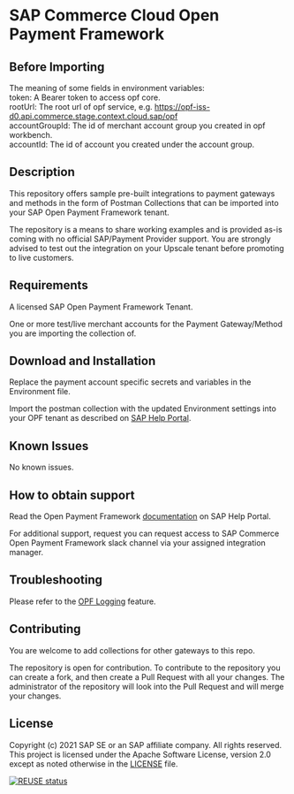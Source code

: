 # SAP Commerce Cloud Open Payment Framework

## Before Importing
The meaning of some fields in environment variables:  
token: A Bearer token to access opf core.  
rootUrl: The root url of opf service, e.g. https://opf-iss-d0.api.commerce.stage.context.cloud.sap/opf  
accountGroupId: The id of merchant account group you created in opf workbench.  
accountId: The id of account you created under the account group.  

## Description
This repository offers sample pre-built integrations to payment gateways and methods in the form of Postman Collections that can be imported into your SAP Open Payment Framework tenant.

The repository is a means to share working examples and is provided as-is coming with no official SAP/Payment Provider support. You are strongly advised to test out the integration on your Upscale tenant before promoting to live customers.

## Requirements
A licensed SAP Open Payment Framework Tenant.

One or more test/live merchant accounts for the Payment Gateway/Method you are importing the collection of.

## Download and Installation
Replace the payment account specific secrets and variables in the Environment file.

Import the postman collection with the updated Environment settings into your OPF tenant as described on [SAP Help Portal](https://help.sap.com/docs/MCS/41fb1a1906864b35b6a731dbd1d0cd86/562879e4d6fd4826b5d82219e5f19412.html?state=DRAFT&version=DEV&profile=20003453).

## Known Issues
No known issues.

## How to obtain support
Read the Open Payment Framework [documentation](https://help.sap.com/docs/MCS/41fb1a1906864b35b6a731dbd1d0cd86/f3d565da0d524b8081c861b4f5dea359.html?state=DRAFT&version=DEV&profile=20003453) on SAP Help Portal.
 
For additional support, request you can request access to SAP Commerce Open Payment Framework slack channel via your assigned integration manager.

## Troubleshooting

Please refer to the [OPF Logging](https://help.sap.com/docs/MCS/41fb1a1906864b35b6a731dbd1d0cd86/beab05c2985242d396b6f454dc1b8bea.html?state=DRAFT&version=DEV&profile=20003453) feature.

## Contributing
You are welcome to add collections for other gateways to this repo. 

The repository is open for contribution. To contribute to the repository you can create a fork, and then create a Pull Request with all your changes. The administrator of the repository will look into the Pull Request and will merge your changes.

## License
Copyright (c) 2021 SAP SE or an SAP affiliate company. All rights reserved. This project is licensed under the Apache Software License, version 2.0 except as noted otherwise in the [LICENSE](LICENSES/Apache-2.0.txt) file.

[![REUSE status](https://api.reuse.software/badge/github.com/SAP-samples/upscale-commerce-open-payment-integration)](https://api.reuse.software/info/github.com/SAP-samples/upscale-commerce-open-payment-integration)
